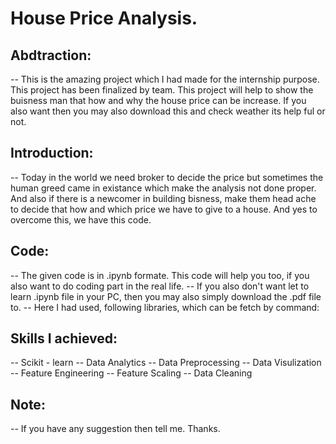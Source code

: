 # House Price Analysis.

## Abdtraction: 

-- This is the amazing project which I had made for the internship purpose. This project has been finalized by team. This project will help to show the buisness man that how and why the house price can be increase. If you also want then you may also download this and check weather its help ful or not.

## Introduction:

-- Today in the world we need broker to decide the price but sometimes the human greed came in existance which make the analysis not done proper. And also if there is a newcomer in building bisness, make them head ache to decide that how and which price we have to give to a house. And yes to overcome this, we have this code.

## Code: 

-- The given code is in .ipynb formate. This code will help you too, if you also want to do coding part in the real life.
-- If you also don't want let to learn .ipynb file in your PC, then you may also simply download the .pdf file to. 
-- Here I had used, following libraries, which can be fetch by command: 


## Skills I achieved: 

-- Scikit - learn
-- Data Analytics 
-- Data Preprocessing
-- Data Visulization
-- Feature Engineering 
-- Feature Scaling
-- Data Cleaning

## Note: 
-- If you have any suggestion then tell me. Thanks.
